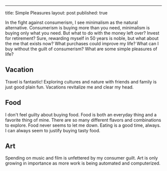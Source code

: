 ---
title: Simple Pleasures
layout: post
published: true

In the fight against consumerism, I see minimalism as the natural alternative. Consumerism is buying more than you need, minimalism is buying only what you need. But what to do with the money left over? Invest for retirement? Sure, rewarding myself in 50 years is noble, but what about the me that exists now? What purchases could improve my life? What can I buy without the guilt of consumerism? What are some simple pleasures of life?

## Vacation

Travel is fantastic! Exploring cultures and nature with friends and family is just good plain fun.  Vacations revitalize me and clear my head.

## Food

I don't feel guilty about buying food. Food is both an everyday thing and a favorite thing of mine. There are so many different flavors and combinations to explore. Food never seems to let me down. Eating is a good time, always. I can always seem to justify buying tasty food.

## Art

Spending on music and film is unfettered by my consumer guilt. Art is only growing in importance as more work is being automated and computerized.
